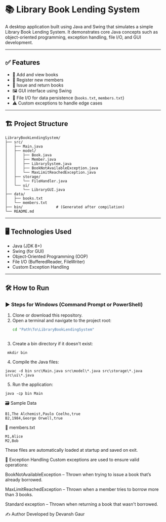 # 📚 Library Book Lending System

A desktop application built using Java and Swing that simulates a simple Library Book Lending System. It demonstrates core Java concepts such as object-oriented programming, exception handling, file I/O, and GUI development.

---

## ✅ Features

- 📘 Add and view books
- 👤 Register new members
- 🔁 Issue and return books
- 🖼️ GUI interface using Swing
- 💾 File I/O for data persistence (`books.txt`, `members.txt`)
- ⚠️ Custom exceptions to handle edge cases

---

## 🏗️ Project Structure
```
LibraryBookLendingSystem/
├── src/
│   ├── Main.java
│   ├── model/
│   │   ├── Book.java
│   │   ├── Member.java
│   │   ├── LibrarySystem.java
│   │   ├── BookNotAvailableException.java
│   │   └── MaxLimitReachedException.java
│   ├── storage/
│   │   └── FileHandler.java
│   └── ui/
│       └── LibraryGUI.java
├── data/
│   ├── books.txt
│   └── members.txt
├── bin/               # (Generated after compilation)
└── README.md
```

---

## 🖥️ Technologies Used

- Java (JDK 8+)
- Swing (for GUI)
- Object-Oriented Programming (OOP)
- File I/O (BufferedReader, FileWriter)
- Custom Exception Handling

---

## 🛠️ How to Run

### ▶️ Steps for Windows (Command Prompt or PowerShell)

1. Clone or download this repository.
2. Open a terminal and navigate to the project root:
   ```bash
   cd "Path\To\LibraryBookLendingSystem"
  
3. Create a bin directory if it doesn't exist:
```
 mkdir bin
```
4. Compile the Java files:
```
javac -d bin src\Main.java src\model\*.java src\storage\*.java src\ui\*.java
```
5. Run the application:
```
java -cp bin Main
```

🗃️ Sample Data
```
B1,The Alchemist,Paulo Coelho,true
B2,1984,George Orwell,true

```
👤 members.txt

```
M1,Alice
M2,Bob
```

These files are automatically loaded at startup and saved on exit.

🚫 Exception Handling
Custom exceptions are used to ensure valid operations:

BookNotAvailableException – Thrown when trying to issue a book that’s already borrowed.

MaxLimitReachedException – Thrown when a member tries to borrow more than 3 books.

Standard exception – Thrown when returning a book that wasn't borrowed.

✍️ Author
Developed by Devansh Gaur
